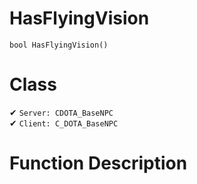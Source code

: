 # HasFlyingVision
```
bool HasFlyingVision()
```
# Class
✔ `Server: CDOTA_BaseNPC`  
✔ `Client: C_DOTA_BaseNPC`  

# Function Description

